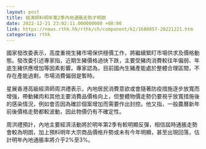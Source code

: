 ```yaml
---
layout: post
title: 經濟師料明年第2季內地通脹走勢才明朗
date: 2022-12-21 23:02:11.000000000 +08:00
link: https://news.rthk.hk/rthk/ch/component/k2/1680857-20221221.htm
categories: rthk
---
```


國家發改委表示，高度重視生豬市場保供穩價工作，將繼續緊盯市場供求及價格動態。發改委引述專家指，近期生豬價格過快下跌，主要受豬肉消費較往年偏弱、年底生豬供應增加等因素影響。專家認為，目前國內生豬產能處於整體合理區間，不存在產能過剩，市場消費偏弱是暫時。

星展香港高級經濟師周洪禮表示，內地居民消費意欲或會隨著防疫措施逐步放寬而增強，帶動豬肉和其他主要消費品價格向上，但整體物價走勢仍要視乎放寬措施後的感染情況，例如會否因為確診個案增加而需要作出封控。他又指，一般農曆新年前後價格走勢都較波動，因此物價仍有不確定性。

周洪禮預計，內地主要經濟活動將於明年第2季有較明顯反彈，相信屆時通脹走勢會較為明朗，加上預料明年大宗商品價格升勢或未有今年明顯，甚至出現回落，估計明年內地通脹率將介乎2%至3%。
